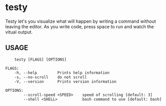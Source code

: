 # testy

Testy let's you visualize what will happen by writing a command without leaving the editor. As you write code, press space to run and watch the vitual output.

## USAGE
```
    testy [FLAGS] [OPTIONS]

FLAGS:
    -h, --help         Prints help information
    -s, --no-scroll    do not scroll
    -V, --version      Prints version information

OPTIONS:
        --scroll-speed <SPEED>    speed of scrolling [default: 3]
        --shell <SHELL>           bash command to use [default: bash]
```

